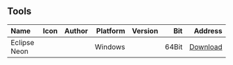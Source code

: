 ## Tools
|Name|Icon|Author|Platform|Version|Bit|Address|
|:----------|----------------:|------------------:|------------------:|------------------:|------------------:|------------------:|
|Eclipse Neon|||Windows||64Bit|[Download](http://ftp.jaist.ac.jp/pub/eclipse/oomph/epp/oxygen/R2/eclipse-inst-win64.exe)|
